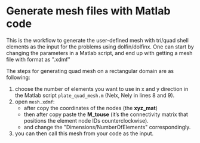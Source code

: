 # Generate mesh files with Matlab code

This is the workflow to generate the user-defined mesh with tri/quad shell elements as the input for the problems using dolfin/dolfinx. One can start by changing the parameters in a Matlab script, and end up with getting a mesh file with format as ".xdmf"

The steps for generating quad mesh on a rectangular domain are as following:

1) choose the number of elements you want to use in x and y direction in the Matlab script `plate_quad_mesh.m` (Nelx, Nely in lines 8 and 9). 
2) open `mesh.xdmf`:
    - after <DataItem DataType="Float" Dimensions="xxx 3" Format="XML" Precision="8"> copy the coordinates of the nodes (the **xyz_mat**) 
    - then after <Topology NodesPerElement="4" NumberOfElements="xx" TopologyType="quadrilateral">
 <DataItem DataType="Int" Dimensions="xx 4" Format="XML" Precision="4"> copy paste the **M_touse** (it’s the connectivity matrix that positions the element node IDs counterclockwise).
    - and change the "Dimensions/NumberOfElements" correspondingly.
3) you can then call this mesh from your code as the input.
